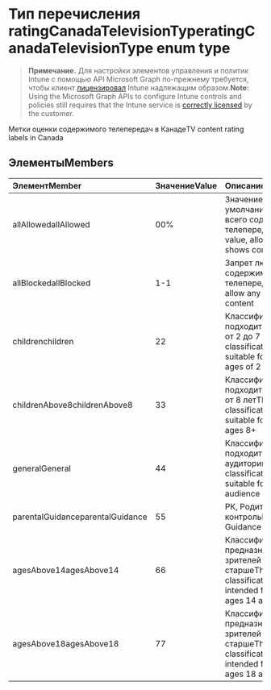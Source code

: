 # <a name="ratingcanadatelevisiontype-enum-type"></a><span data-ttu-id="9a3b4-101">Тип перечисления ratingCanadaTelevisionType</span><span class="sxs-lookup"><span data-stu-id="9a3b4-101">ratingCanadaTelevisionType enum type</span></span>

> <span data-ttu-id="9a3b4-102">**Примечание.** Для настройки элементов управления и политик Intune с помощью API Microsoft Graph по-прежнему требуется, чтобы клиент [лицензировал](https://go.microsoft.com/fwlink/?linkid=839381) Intune надлежащим образом.</span><span class="sxs-lookup"><span data-stu-id="9a3b4-102">**Note:** Using the Microsoft Graph APIs to configure Intune controls and policies still requires that the Intune service is [correctly licensed](https://go.microsoft.com/fwlink/?linkid=839381) by the customer.</span></span>

<span data-ttu-id="9a3b4-103">Метки оценки содержимого телепередач в Канаде</span><span class="sxs-lookup"><span data-stu-id="9a3b4-103">TV content rating labels in Canada</span></span>
## <a name="members"></a><span data-ttu-id="9a3b4-104">Элементы</span><span class="sxs-lookup"><span data-stu-id="9a3b4-104">Members</span></span>
|<span data-ttu-id="9a3b4-105">Элемент</span><span class="sxs-lookup"><span data-stu-id="9a3b4-105">Member</span></span>|<span data-ttu-id="9a3b4-106">Значение</span><span class="sxs-lookup"><span data-stu-id="9a3b4-106">Value</span></span>|<span data-ttu-id="9a3b4-107">Описание</span><span class="sxs-lookup"><span data-stu-id="9a3b4-107">Description</span></span>|
|:---|:---|:---|
|<span data-ttu-id="9a3b4-108">allAllowed</span><span class="sxs-lookup"><span data-stu-id="9a3b4-108">allAllowed</span></span>|<span data-ttu-id="9a3b4-109">0</span><span class="sxs-lookup"><span data-stu-id="9a3b4-109">0%</span></span>|<span data-ttu-id="9a3b4-110">Значение по умолчанию, допуск всего содержимого телепередач</span><span class="sxs-lookup"><span data-stu-id="9a3b4-110">Default value, allow all TV shows content</span></span>|
|<span data-ttu-id="9a3b4-111">allBlocked</span><span class="sxs-lookup"><span data-stu-id="9a3b4-111">allBlocked</span></span>|<span data-ttu-id="9a3b4-112">1</span><span class="sxs-lookup"><span data-stu-id="9a3b4-112">-1</span></span>|<span data-ttu-id="9a3b4-113">Запрет любого содержимого телепередач</span><span class="sxs-lookup"><span data-stu-id="9a3b4-113">Do not allow any TV shows content</span></span>|
|<span data-ttu-id="9a3b4-114">children</span><span class="sxs-lookup"><span data-stu-id="9a3b4-114">children</span></span>|<span data-ttu-id="9a3b4-115">2</span><span class="sxs-lookup"><span data-stu-id="9a3b4-115">2</span></span>|<span data-ttu-id="9a3b4-116">Классификация C подходит для детей от 2 до 7 лет</span><span class="sxs-lookup"><span data-stu-id="9a3b4-116">The C classification is suitable for children ages of 2 to 7 years</span></span>|
|<span data-ttu-id="9a3b4-117">childrenAbove8</span><span class="sxs-lookup"><span data-stu-id="9a3b4-117">childrenAbove8</span></span>|<span data-ttu-id="9a3b4-118">3</span><span class="sxs-lookup"><span data-stu-id="9a3b4-118">3</span></span>|<span data-ttu-id="9a3b4-119">Классификация C8 подходит для детей от 8 лет</span><span class="sxs-lookup"><span data-stu-id="9a3b4-119">The C8 classification is suitable for children ages 8+</span></span>|
|<span data-ttu-id="9a3b4-120">general</span><span class="sxs-lookup"><span data-stu-id="9a3b4-120">General</span></span>|<span data-ttu-id="9a3b4-121">4</span><span class="sxs-lookup"><span data-stu-id="9a3b4-121">4</span></span>|<span data-ttu-id="9a3b4-122">Классификация G подходит для любой аудитории</span><span class="sxs-lookup"><span data-stu-id="9a3b4-122">The G classification is suitable for general audience</span></span>|
|<span data-ttu-id="9a3b4-123">parentalGuidance</span><span class="sxs-lookup"><span data-stu-id="9a3b4-123">parentalGuidance</span></span>|<span data-ttu-id="9a3b4-124">5</span><span class="sxs-lookup"><span data-stu-id="9a3b4-124">5</span></span>|<span data-ttu-id="9a3b4-125">РК, Родительский контроль</span><span class="sxs-lookup"><span data-stu-id="9a3b4-125">PG, Parental Guidance</span></span>|
|<span data-ttu-id="9a3b4-126">agesAbove14</span><span class="sxs-lookup"><span data-stu-id="9a3b4-126">agesAbove14</span></span>|<span data-ttu-id="9a3b4-127">6</span><span class="sxs-lookup"><span data-stu-id="9a3b4-127">6</span></span>|<span data-ttu-id="9a3b4-128">Классификация 14 + предназначена для зрителей от 14 лет и старше</span><span class="sxs-lookup"><span data-stu-id="9a3b4-128">The 14+ classification is intended for viewers ages 14 and older</span></span>|
|<span data-ttu-id="9a3b4-129">agesAbove18</span><span class="sxs-lookup"><span data-stu-id="9a3b4-129">agesAbove18</span></span>|<span data-ttu-id="9a3b4-130">7</span><span class="sxs-lookup"><span data-stu-id="9a3b4-130">7</span></span>|<span data-ttu-id="9a3b4-131">Классификация 18 + предназначена для зрителей от 18 лет и старше</span><span class="sxs-lookup"><span data-stu-id="9a3b4-131">The 18+ classification is intended for viewers ages 18 and older</span></span>|








